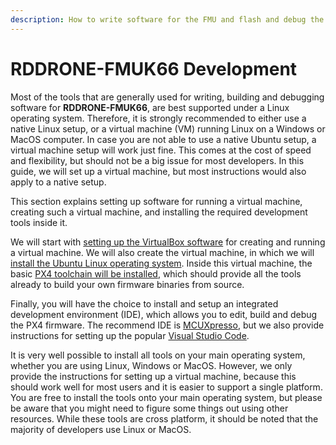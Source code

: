 ```yaml
---
description: How to write software for the FMU and flash and debug the FMU.
---
```


# RDDRONE-FMUK66 Development

Most of the tools that are generally used for writing, building and debugging software for **RDDRONE-FMUK66**, are best supported under a Linux operating system. Therefore, it is strongly recommended to either use a native Linux setup, or a virtual machine (VM) running Linux on a Windows or MacOS computer. In case you are not able to use a native Ubuntu setup, a virtual machine setup will work just fine. This comes at the cost of speed and flexibility, but should not be a big issue for most developers. In this guide, we will set up a virtual machine, but most instructions would also apply to a native setup.

This section explains setting up software for running a virtual machine, creating such a virtual machine, and installing the required development tools inside it.

We will start with [setting up the VirtualBox software](https://nxp.gitbook.io/nxp-cup/developer-guide/development-tools/rddrone-fmuk66-development/virtual-machine) for creating and running a virtual machine. We will also create the virtual machine, in which we will [install the Ubuntu Linux operating system](https://nxp.gitbook.io/nxp-cup/developer-guide/development-tools/rddrone-fmuk66-development/installing-ubuntu). Inside this virtual machine, the basic [PX4 toolchain will be installed](https://nxp.gitbook.io/nxp-cup/developer-guide/development-tools/rddrone-fmuk66-development/px4-toolchain), which should provide all the tools already to build your own firmware binaries from source.

Finally, you will have the choice to install and setup an integrated development environment (IDE), which allows you to edit, build and debug the PX4 firmware. The recommend IDE is [MCUXpresso](https://nxp.gitbook.io/nxp-cup/developer-guide/development-tools/rddrone-fmuk66-development/setting-up-mcuxpresso), but we also provide instructions for setting up the popular [Visual Studio Code](https://nxp.gitbook.io/nxp-cup/developer-guide/development-tools/rddrone-fmuk66-development/setting-up-visual-studio-code).

It is very well possible to install all tools on your main operating system, whether you are using Linux, Windows or MacOS. However, we only provide the instructions for setting up a virtual machine, because this should work well for most users and it is easier to support a single platform. You are free to install the tools onto your main operating system, but please be aware that you might need to figure some things out  using other resources. While these tools are cross platform, it should be noted that the majority of developers use Linux or MacOS. 
